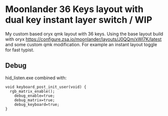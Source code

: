 # Moonlander 36 Keys layout with dual key instant layer switch / WIP

My custom based oryx qmk layout with 36 keys. Using the base layout build with oryx https://configure.zsa.io/moonlander/layouts/J0QQm/xWl7K/latest and some custom qmk modification. For example an instant layout toggle for fast typist. 

## Debug
hid_listen.exe
combined with:
```
void keyboard_post_init_user(void) {
  rgb_matrix_enable();
    debug_enable=true;
    debug_matrix=true;
    debug_keyboard=true;
}
```
